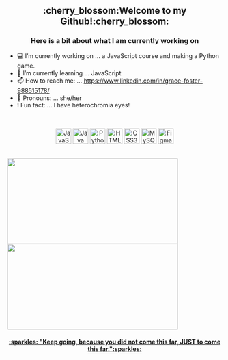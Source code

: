    <h1 align ="center"></h1>
   <h2 align="center">:cherry_blossom:Welcome to my Github!:cherry_blossom:</h2>
   <h3 align="center">Here is a bit about what I am currently working on</h3>
  
- :computer: I’m currently working on ... a JavaScript course and making a Python game.
- 🧠 I’m currently learning ... JavaScript
- 📫 How to reach me: ... https://www.linkedin.com/in/grace-foster-988515178/
- :information_desk_person: Pronouns: ... she/her
- :grey_exclamation: Fun fact: ... I have heterochromia eyes!

</br>

<p align="center">
<a href="https://developer.mozilla.org/en-US/docs/Web/JavaScript" target="_blank" rel="noreferrer"><img src="https://raw.githubusercontent.com/danielcranney/readme-generator/main/public/icons/skills/javascript-colored.svg" width="36" height="36" alt="JavaScript" /></a>
<a href="https://www.oracle.com/java/" target="_blank" rel="noreferrer"><img src="https://raw.githubusercontent.com/danielcranney/readme-generator/main/public/icons/skills/java-colored.svg" width="36" height="36" alt="Java" /></a>
<a href="https://www.python.org/" target="_blank" rel="noreferrer"><img src="https://raw.githubusercontent.com/danielcranney/readme-generator/main/public/icons/skills/python-colored.svg" width="36" height="36" alt="Python" /></a>
<a href="https://developer.mozilla.org/en-US/docs/Glossary/HTML5" target="_blank" rel="noreferrer"><img src="https://raw.githubusercontent.com/danielcranney/readme-generator/main/public/icons/skills/html5-colored.svg" width="36" height="36" alt="HTML5" /></a>
<a href="https://www.w3.org/TR/CSS/#css" target="_blank" rel="noreferrer"><img src="https://raw.githubusercontent.com/danielcranney/readme-generator/main/public/icons/skills/css3-colored.svg" width="36" height="36" alt="CSS3" /></a>
<a href="https://www.mysql.com/" target="_blank" rel="noreferrer"><img src="https://raw.githubusercontent.com/danielcranney/readme-generator/main/public/icons/skills/mysql-colored.svg" width="36" height="36" alt="MySQL" /></a>
<a href="https://www.figma.com/" target="_blank" rel="noreferrer"><img src="https://raw.githubusercontent.com/danielcranney/readme-generator/main/public/icons/skills/figma-colored.svg" width="36" height="36" alt="Figma" /></a>
</p>

</br>

<div>
   <a href="https://github.com/Fallinqqq?tab=repositories">
<img align="center" src=https://github-readme-stats.vercel.app/api?username=Fallinqqq&theme=tokyonight&show_icons=true width="400" height="200"/>
     </a>
       <a href="https://github.com/Fallinqqq?tab=repositories">
<img align="center" src=https://github-readme-stats.vercel.app/api/top-langs/?username=Fallinqqq&theme=tokyonight&show_icons=true width="400px" height="200px"/>
</div>

   
<h4 align="center">:sparkles: "Keep going, because you did not come this far, JUST to come this far.":sparkles:</h4>
